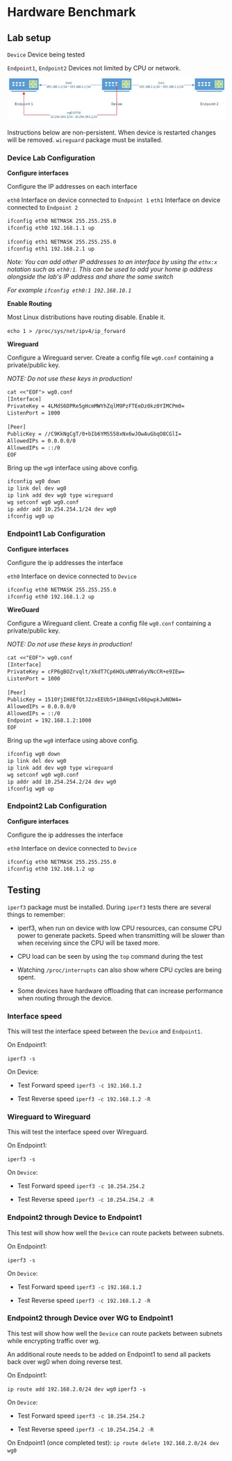 # Hardware Benchmark

## Lab setup

`Device` Device being tested  

`Endpoint1`, `Endpoint2` Devices not limited by CPU or network.

![image](images\hardware-benchmark-network.jpg)

Instructions below are non-persistent. When device is restarted changes will be removed. `wireguard` package must be installed.

### Device Lab Configuration

**Configure interfaces**

Configure the IP addresses on each interface

`eth0` Interface on device connected to `Endpoint 1`
`eth1` Interface on device connected to `Endpoint 2`


```
ifconfig eth0 NETMASK 255.255.255.0
ifconfig eth0 192.168.1.1 up

ifconfig eth1 NETMASK 255.255.255.0
ifconfig eth1 192.168.2.1 up
```
*Note: You can add other IP addresses to an interface by using the `ethx:x` notation such as `eth0:1`.  This can be used to add your home ip address alongside  the lab's IP address and share the same switch*

*For example `ifconfig eth0:1 192.168.10.1`*


**Enable Routing**

Most Linux distributions have routing disable. Enable it.

`echo 1 > /proc/sys/net/ipv4/ip_forward`

**Wireguard**

Configure a Wireguard server.  Create a config file `wg0.conf` containing a private/public key.

*NOTE: Do not use these keys in production!* 

```
cat <<"EOF"> wg0.conf
[Interface]
PrivateKey = 4LMdS6DPRe5gHcmMWYhZqlM9PzFTEeDz0kz0YIMCPm0=
ListenPort = 1000

[Peer]
PublicKey = //C9KkNgCgT/0+bIb6YMS558xNx6wJOwAuGbqO8CGlI=
AllowedIPs = 0.0.0.0/0
AllowedIPs = ::/0
EOF
```

Bring up the `wg0` interface using above config.

```
ifconfig wg0 down
ip link del dev wg0
ip link add dev wg0 type wireguard
wg setconf wg0 wg0.conf
ip addr add 10.254.254.1/24 dev wg0
ifconfig wg0 up
```


### Endpoint1 Lab Configuration

**Configure interfaces**

Configure the ip addresses the interface

`eth0` Interface on device connected to `Device`

```
ifconfig eth0 NETMASK 255.255.255.0
ifconfig eth0 192.168.1.2 up
```

**WireGuard**

Configure a Wireguard client.  Create a config file `wg0.conf` containing a private/public key.

*NOTE: Do not use these keys in production!* 

```
cat <<"EOF"> wg0.conf
[Interface]
PrivateKey = cFP6gBOZrvqlt/XkdT7Cp6HOLuNMYa6yVNcCR+e9IEw=
ListenPort = 1000

[Peer]
PublicKey = 1510YjIH8EfQtJ2zxEEUb5+1B4HqmIv86pwpkJwNOW4=
AllowedIPs = 0.0.0.0/0
AllowedIPs = ::/0
Endpoint = 192.168.1.2:1000
EOF
```

Bring up the `wg0` interface using above config.

```
ifconfig wg0 down
ip link del dev wg0
ip link add dev wg0 type wireguard
wg setconf wg0 wg0.conf
ip addr add 10.254.254.2/24 dev wg0
ifconfig wg0 up
```

### Endpoint2 Lab Configuration

**Configure interfaces**

Configure the ip addresses the interface

`eth0` Interface on device connected to `Device`

```
ifconfig eth0 NETMASK 255.255.255.0
ifconfig eth0 192.168.1.2 up
```

## Testing

`iperf3` package must be installed. During `iperf3` tests there are several things to remember:

- iperf3, when run on device with low CPU resources, can consume CPU power to generate packets. Speed when transmitting will be slower than when receiving since the CPU will be taxed more.

- CPU load can be seen by using the `top` command during the test

- Watching  `/proc/interrupts` can also show where CPU cycles are being spent.

- Some devices have hardware offloading that can increase performance when routing through the device.

### Interface speed

This will test the interface speed between the `Device` and `Endpoint1`.  

On Endpoint1:

`iperf3 -s`

On Device:

- Test Forward speed
`iperf3 -c 192.168.1.2`

- Test Reverse speed
`iperf3 -c 192.168.1.2 -R`


### Wireguard to Wireguard

This will test the interface speed over Wireguard. 

On Endpoint1:

`iperf3 -s`

On `Device`:

- Test Forward speed
`iperf3 -c 10.254.254.2`

- Test Reverse speed
`iperf3 -c 10.254.254.2 -R`

### Endpoint2 through Device to Endpoint1

This test will show how well the `Device` can route packets between subnets.

On Endpoint1:

`iperf3 -s`

On `Device`:

- Test Forward speed
`iperf3 -c 192.168.1.2`

- Test Reverse speed
`iperf3 -c 192.168.1.2 -R`


### Endpoint2 through Device over WG to Endpoint1

This test will show how well the `Device` can route packets between subnets while encrypting traffic over wg.

An additional route needs to be added on Endpoint1 to send all packets back over wg0 when doing reverse test.

On Endpoint1:

`ip route add 192.168.2.0/24 dev wg0`
`iperf3 -s`


On `Device`:

- Test Forward speed
`iperf3 -c 10.254.254.2`

- Test Reverse speed
`iperf3 -c 10.254.254.2 -R`

On Endpoint1 (once completed test):
`ip route delete 192.168.2.0/24 dev wg0`